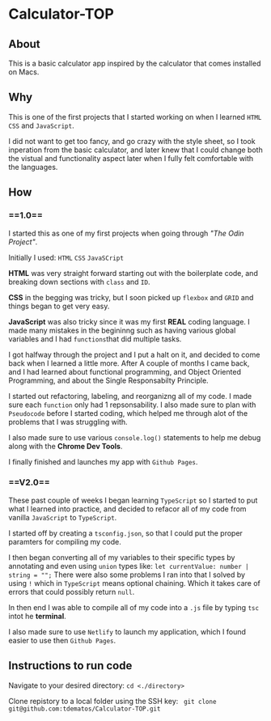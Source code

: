 # Calculator-TOP

## About

This is a basic calculator app inspired by the calculator that comes installed on Macs.

## Why

This is one of the first projects that I started working on when I learned `HTML` `CSS` and `JavaScript`.

I did not want to get too fancy, and go crazy with the style sheet, so I took inperation from the basic calculator, and later knew that I could change both the vistual and functionality aspect later when I fully felt comfortable with the languages.

## How

### ==1.0==

I started this as one of my first projects when going through _"The Odin Project"_.

Initially I used:
`HTML`
`CSS`
`JavaSCript`

**HTML** was very straight forward starting out with the boilerplate code, and breaking down sections with `class` and `ID`.

**CSS** in the begging was tricky, but I soon picked up `flexbox` and `GRID` and things began to get very easy.

**JavaScript** was also tricky since it was my first **REAL** coding language. I made many mistakes in the begininng such as having various global variables and I had `functions`that did multiple tasks.

I got halfway through the project and I put a halt on it, and decided to come back when I learned a little more. After A couple of months I came back, and I had learned about functional programming, and Object Oriented Programming, and about the Single Responsabilty Principle.

I started out refactoring, labeling, and reorganizng all of my code. I made sure each `function` only had 1 repsonsability. I also made sure to plan with `Pseudocode` before I started coding, which helped me through alot of the problems that I was struggling with.

I also made sure to use various `console.log()` statements to help me debug along with the **Chrome Dev Tools**.

I finally finished and launches my app with `Github Pages`.

### ==V2.0==

These past couple of weeks I began learning `TypeScript` so I started to put what I learned into practice, and decided to refacor all of my code from vanilla `JavaScript` to `TypeScript`.

I started off by creating a `tsconfig.json`, so that I could put the proper paramters for compiling my code.

I then began converting all of my variables to their specific types by annotating and even using `union` types like:
`let currentValue: number | string = "";`
There were also some problems I ran into that I solved by using `!` which in `TypeScript` means optional chaining. Which it takes care of errors that could possibly return `null`.

In then end I was able to compile all of my code into a `.js` file by typing `tsc` intot he **terminal**.

I also made sure to use `Netlify` to launch my application, which I found easier to use then `Github Pages`.

## Instructions to run code

Navigate to your desired directory:
`cd <./directory>`

Clone repistory to a local folder using the SSH key:
` git clone git@github.com:tdematos/Calculator-TOP.git`
